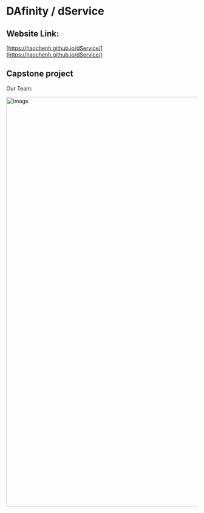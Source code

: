 # DAfinity / dService

## Website Link:

[https://haochenh.github.io/dService/](https://haochenh.github.io/dService/)

## Capstone project

Our Team:

<img width="1078" alt="image" src="https://user-images.githubusercontent.com/101531662/215262580-9f834ade-1da6-4b7e-9e56-93035f37fcce.png">


